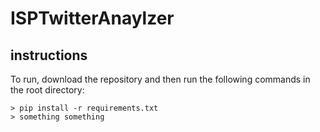 # ISPTwitterAnaylzer

## instructions

To run, download the repository and then run the following commands in the root directory:
```console
> pip install -r requirements.txt
> something something
```
